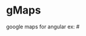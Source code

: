 # gMaps
google maps for angular
ex: 
#<gmaps user-location="{ lat: 43.7542626, lng: -79.46436299999999 }" markers="[{'uid':'UniqueId', 'lat':123, 'lng':456}]" zoom="12" callbackdata="mapCallBack" markers-uid="uid">
</gmaps>
